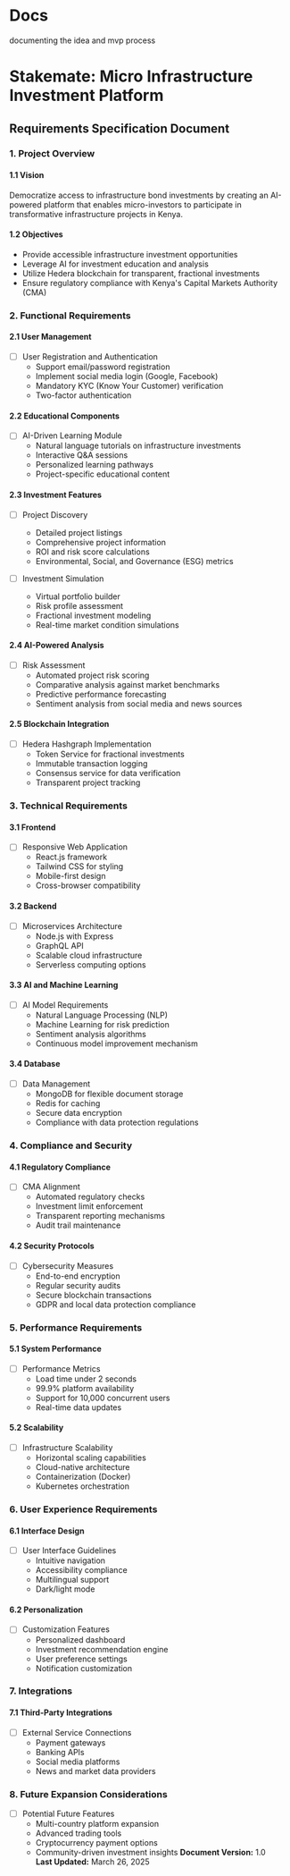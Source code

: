 # Docs
documenting the idea and mvp process
# Stakemate: Micro Infrastructure Investment Platform
## Requirements Specification Document

### 1. Project Overview
#### 1.1 Vision
Democratize access to infrastructure bond investments by creating an AI-powered platform that enables micro-investors to participate in transformative infrastructure projects in Kenya.

#### 1.2 Objectives
- Provide accessible infrastructure investment opportunities
- Leverage AI for investment education and analysis
- Utilize Hedera blockchain for transparent, fractional investments
- Ensure regulatory compliance with Kenya's Capital Markets Authority (CMA)

### 2. Functional Requirements

#### 2.1 User Management
- [ ] User Registration and Authentication
  - Support email/password registration
  - Implement social media login (Google, Facebook)
  - Mandatory KYC (Know Your Customer) verification
  - Two-factor authentication

#### 2.2 Educational Components
- [ ] AI-Driven Learning Module
  - Natural language tutorials on infrastructure investments
  - Interactive Q&A sessions
  - Personalized learning pathways
  - Project-specific educational content

#### 2.3 Investment Features
- [ ] Project Discovery
  - Detailed project listings
  - Comprehensive project information
  - ROI and risk score calculations
  - Environmental, Social, and Governance (ESG) metrics

- [ ] Investment Simulation
  - Virtual portfolio builder
  - Risk profile assessment
  - Fractional investment modeling
  - Real-time market condition simulations

#### 2.4 AI-Powered Analysis
- [ ] Risk Assessment
  - Automated project risk scoring
  - Comparative analysis against market benchmarks
  - Predictive performance forecasting
  - Sentiment analysis from social media and news sources

#### 2.5 Blockchain Integration
- [ ] Hedera Hashgraph Implementation
  - Token Service for fractional investments
  - Immutable transaction logging
  - Consensus service for data verification
  - Transparent project tracking

### 3. Technical Requirements

#### 3.1 Frontend
- [ ] Responsive Web Application
  - React.js framework
  - Tailwind CSS for styling
  - Mobile-first design
  - Cross-browser compatibility

#### 3.2 Backend
- [ ] Microservices Architecture
  - Node.js with Express
  - GraphQL API
  - Scalable cloud infrastructure
  - Serverless computing options

#### 3.3 AI and Machine Learning
- [ ] AI Model Requirements
  - Natural Language Processing (NLP)
  - Machine Learning for risk prediction
  - Sentiment analysis algorithms
  - Continuous model improvement mechanism

#### 3.4 Database
- [ ] Data Management
  - MongoDB for flexible document storage
  - Redis for caching
  - Secure data encryption
  - Compliance with data protection regulations

### 4. Compliance and Security

#### 4.1 Regulatory Compliance
- [ ] CMA Alignment
  - Automated regulatory checks
  - Investment limit enforcement
  - Transparent reporting mechanisms
  - Audit trail maintenance

#### 4.2 Security Protocols
- [ ] Cybersecurity Measures
  - End-to-end encryption
  - Regular security audits
  - Secure blockchain transactions
  - GDPR and local data protection compliance

### 5. Performance Requirements

#### 5.1 System Performance
- [ ] Performance Metrics
  - Load time under 2 seconds
  - 99.9% platform availability
  - Support for 10,000 concurrent users
  - Real-time data updates

#### 5.2 Scalability
- [ ] Infrastructure Scalability
  - Horizontal scaling capabilities
  - Cloud-native architecture
  - Containerization (Docker)
  - Kubernetes orchestration

### 6. User Experience Requirements

#### 6.1 Interface Design
- [ ] User Interface Guidelines
  - Intuitive navigation
  - Accessibility compliance
  - Multilingual support
  - Dark/light mode

#### 6.2 Personalization
- [ ] Customization Features
  - Personalized dashboard
  - Investment recommendation engine
  - User preference settings
  - Notification customization

### 7. Integrations

#### 7.1 Third-Party Integrations
- [ ] External Service Connections
  - Payment gateways
  - Banking APIs
  - Social media platforms
  - News and market data providers

### 8. Future Expansion Considerations
- [ ] Potential Future Features
  - Multi-country platform expansion
  - Advanced trading tools
  - Cryptocurrency payment options
  - Community-driven investment insights
**Document Version:** 1.0  
**Last Updated:** March 26, 2025
